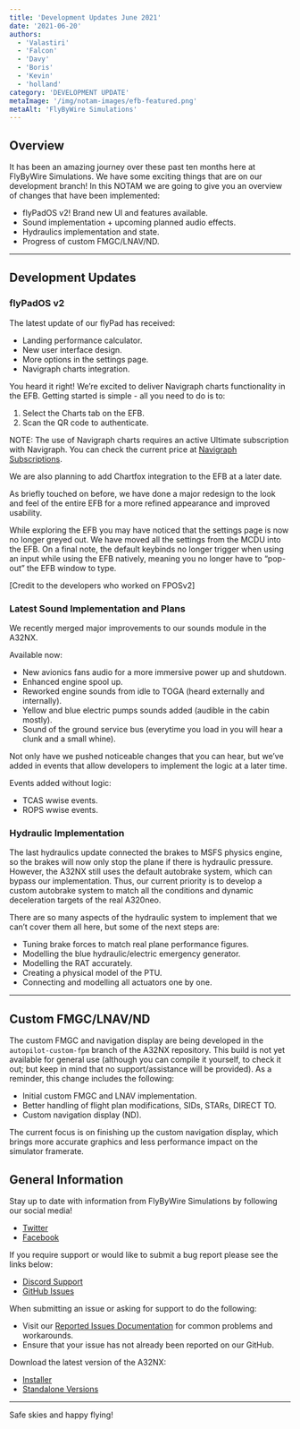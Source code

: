 ```yaml
---
title: 'Development Updates June 2021'
date: '2021-06-20'
authors:
  - 'Valastiri'
  - 'Falcon'
  - 'Davy'
  - 'Boris'
  - 'Kevin'
  - 'holland'
category: 'DEVELOPMENT UPDATE'
metaImage: '/img/notam-images/efb-featured.png'
metaAlt: 'FlyByWire Simulations'
---
```


## Overview

It has been an amazing journey over these past ten months here at FlyByWire Simulations. We have some exciting things that are on our development branch! In this NOTAM we are going to give you an overview of changes that have been implemented:

- flyPadOS v2! Brand new UI and features available.
- Sound implementation + upcoming planned audio effects.
- Hydraulics implementation and state.
- Progress of custom FMGC/LNAV/ND.

---

## Development Updates

### flyPadOS v2

The latest update of our flyPad has received:

- Landing performance calculator.
- New user interface design.
- More options in the settings page.
- Navigraph charts integration.

You heard it right! We’re excited to deliver Navigraph charts functionality in the EFB. Getting started is simple - all you need to do is to:

1. Select the Charts tab on the EFB.
2. Scan the QR code to authenticate.

NOTE: The use of Navigraph charts requires an active Ultimate subscription with Navigraph. You can check the current price at [Navigraph Subscriptions](https://navigraph.com/products/subscriptions).

We are also planning to add Chartfox integration to the EFB at a later date.

As briefly touched on before, we have done a major redesign to the look and feel of the entire EFB for a more refined appearance and improved usability.

While exploring the EFB you may have noticed that the settings page is now no longer greyed out. We have moved all the settings from the MCDU into the EFB. On a final note, the default keybinds no longer trigger when using an input while using the EFB natively, meaning you no longer have to “pop-out” the EFB window to type.


[Credit to the developers who worked on FPOSv2] 

### Latest Sound Implementation and Plans

We recently merged major improvements to our sounds module in the A32NX. 

Available now:

- New avionics fans audio for a more immersive power up and shutdown.
- Enhanced engine spool up.
- Reworked engine sounds from idle to TOGA (heard externally and internally).
- Yellow and blue electric pumps sounds added (audible in the cabin mostly).
- Sound of the ground service bus (everytime you load in you will hear a clunk and a small whine).

Not only have we pushed noticeable changes that you can hear, but we’ve added in events that allow developers to implement the logic at a later time.

Events added without logic:

- TCAS wwise events.
- ROPS wwise events.

### Hydraulic Implementation

The last hydraulics update connected the brakes to MSFS physics engine, so the brakes will now only stop the plane if there is hydraulic pressure. However, the A32NX still uses the default autobrake system, which can bypass our implementation. Thus, our current priority is to develop a custom autobrake system to match all the conditions and dynamic deceleration targets of the real A320neo. 

There are so many aspects of the hydraulic system to implement that we can’t cover them all here, but some of the next steps are:

- Tuning brake forces to match real plane performance figures.
- Modelling the blue hydraulic/electric emergency generator.
- Modelling the RAT accurately.
- Creating a physical model of the PTU.
- Connecting and modelling all actuators one by one.

---

## Custom FMGC/LNAV/ND

The custom FMGC and navigation display are being developed in the `autopilot-custom-fpm` branch of the A32NX repository. This build is not yet available for general use (although you can compile it yourself, to check it out; but keep in mind that no support/assistance will be provided). As a reminder, this change includes the following:

- Initial custom FMGC and LNAV implementation.
- Better handling of flight plan modifications, SIDs, STARs, DIRECT TO.
- Custom navigation display (ND).

The current focus is on finishing up the custom navigation display, which brings more accurate graphics and less performance impact on the simulator framerate.

## General Information

Stay up to date with information from FlyByWire Simulations by following our social media!

- [Twitter](https://twitter.com/FlyByWireSim)
- [Facebook](https://www.facebook.com/FlyByWireSimulations/)

If you require support or would like to submit a bug report please see the links below:

- [Discord Support](https://discord.gg/flybywire)
- [GitHub Issues](https://github.com/flybywiresim/a32nx/issues/new/choose)

When submitting an issue or asking for support to do the following:

- Visit our [Reported Issues Documentation](https://docs.flybywiresim.com/start/reported-issues/) for common problems and workarounds.
- Ensure that your issue has not already been reported on our GitHub.

Download the latest version of the A32NX:

- [Installer](https://api.flybywiresim.com/installer)
- [Standalone Versions](https://flybywiresim.com/a32nx/#download)

---

Safe skies and happy flying!
